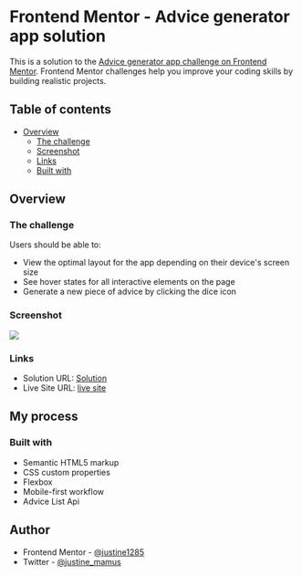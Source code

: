 # Frontend Mentor - Advice generator app solution

This is a solution to the [Advice generator app challenge on Frontend Mentor](https://www.frontendmentor.io/challenges/advice-generator-app-QdUG-13db). Frontend Mentor challenges help you improve your coding skills by building realistic projects.

## Table of contents

- [Overview](#overview)
  - [The challenge](#the-challenge)
  - [Screenshot](#screenshot)
  - [Links](#links)
  - [Built with](#built-with)



## Overview

### The challenge

Users should be able to:

- View the optimal layout for the app depending on their device's screen size
- See hover states for all interactive elements on the page
- Generate a new piece of advice by clicking the dice icon

### Screenshot

![](images/Advice%20generator%20app%20-%20127.0.0.1.png)


### Links

- Solution URL: [Solution]([https://your-solution-url.com](https://www.frontendmentor.io/challenges/advice-generator-app-QdUG-13db/hub))
- Live Site URL: [live site]( https://justine1285.github.io/Advice_generator_app/)

## My process

### Built with

- Semantic HTML5 markup
- CSS custom properties
- Flexbox
- Mobile-first workflow
- Advice List Api

## Author

- Frontend Mentor - [@justine1285](https://www.frontendmentor.io/profile/justine1285)
- Twitter - [@justine_mamus](https://www.twitter.com/justine_mamus)
